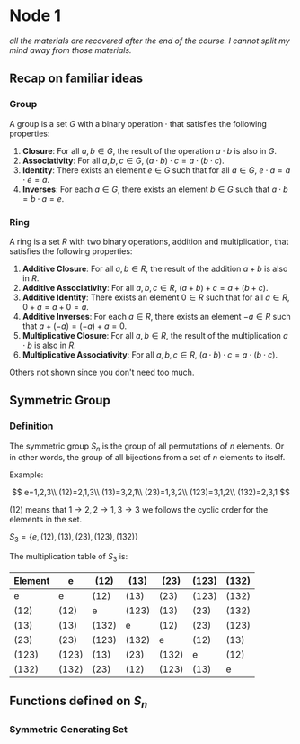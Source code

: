 # Node 1

_all the materials are recovered after the end of the course. I cannot split my mind away from those materials._

## Recap on familiar ideas

### Group

A group is a set $G$ with a binary operation $\cdot$ that satisfies the following properties:

1. **Closure**: For all $a, b \in G$, the result of the operation $a \cdot b$ is also in $G$.
2. **Associativity**: For all $a, b, c \in G$, $(a \cdot b) \cdot c = a \cdot (b \cdot c)$.
3. **Identity**: There exists an element $e \in G$ such that for all $a \in G$, $e \cdot a = a \cdot e = a$.
4. **Inverses**: For each $a \in G$, there exists an element $b \in G$ such that $a \cdot b = b \cdot a = e$.

### Ring

A ring is a set $R$ with two binary operations, addition and multiplication, that satisfies the following properties:

1. **Additive Closure**: For all $a, b \in R$, the result of the addition $a + b$ is also in $R$.
2. **Additive Associativity**: For all $a, b, c \in R$, $(a + b) + c = a + (b + c)$.
3. **Additive Identity**: There exists an element $0 \in R$ such that for all $a \in R$, $0 + a = a + 0 = a$.
4. **Additive Inverses**: For each $a \in R$, there exists an element $-a \in R$ such that $a + (-a) = (-a) + a = 0$.
5. **Multiplicative Closure**: For all $a, b \in R$, the result of the multiplication $a \cdot b$ is also in $R$.
6. **Multiplicative Associativity**: For all $a, b, c \in R$, $(a \cdot b) \cdot c = a \cdot (b \cdot c)$.

Others not shown since you don't need too much.

## Symmetric Group

### Definition

The symmetric group $S_n$ is the group of all permutations of $n$ elements. Or in other words, the group of all bijections from a set of $n$ elements to itself.

Example:

$$
e=1,2,3\\
(12)=2,1,3\\
(13)=3,2,1\\
(23)=1,3,2\\
(123)=3,1,2\\
(132)=2,3,1
$$

$(12)$ means that $1\to 2, 2\to 1, 3\to 3$ we follows the cyclic order for the elements in the set.

$S_3 = \{e, (12), (13), (23), (123), (132)\}$

The multiplication table of $S_3$ is:

|Element|e|(12)|(13)|(23)|(123)|(132)|
|---|---|---|---|---|---|---|
|e|e|(12)|(13)|(23)|(123)|(132)|
|(12)|(12)|e|(123)|(13)|(23)|(132)|
|(13)|(13)|(132)|e|(12)|(23)|(123)|
|(23)|(23)|(123)|(132)|e|(12)|(13)|
|(123)|(123)|(13)|(23)|(132)|e|(12)|
|(132)|(132)|(23)|(12)|(123)|(13)|e|

## Functions defined on $S_n$

### Symmetric Generating Set

